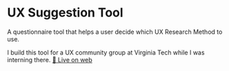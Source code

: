 # UX Suggestion Tool
A questionnaire tool that helps a user decide which UX Research Method to use.

I build this tool for a UX community group at Virginia Tech while I was interning there.
[🚀 Live on web](https://it.vt.edu/projects/ux-community/ux-research.html)